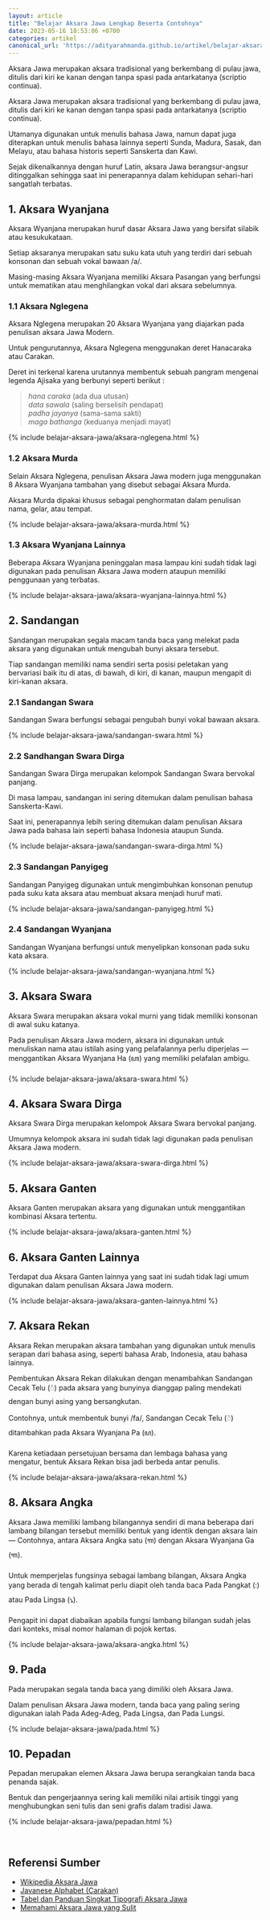 ```yaml
---
layout: article
title: "Belajar Aksara Jawa Lengkap Beserta Contohnya"
date: 2023-05-16 18:53:06 +0700
categories: artikel
canonical_url: 'https://adityarahmanda.github.io/artikel/belajar-aksara-jawa'
---
```

Aksara Jawa merupakan aksara tradisional yang berkembang di pulau jawa, ditulis dari kiri ke kanan dengan tanpa spasi pada antarkatanya (scriptio continua).

<!--excerpt-->

Aksara Jawa merupakan aksara tradisional yang berkembang di pulau jawa, ditulis dari kiri ke kanan dengan tanpa spasi pada antarkatanya (scriptio continua). 

Utamanya digunakan untuk menulis bahasa Jawa, namun dapat juga diterapkan untuk menulis bahasa lainnya seperti Sunda, Madura, Sasak, dan Melayu, atau bahasa historis seperti Sanskerta dan Kawi.

Sejak dikenalkannya dengan huruf Latin, aksara Jawa berangsur-angsur ditinggalkan sehingga saat ini penerapannya dalam kehidupan sehari-hari sangatlah terbatas.

## 1. Aksara Wyanjana

Aksara Wyanjana merupakan huruf dasar Aksara Jawa yang bersifat silabik atau kesukukataan.

Setiap aksaranya merupakan satu suku kata utuh yang terdiri dari sebuah konsonan dan sebuah vokal bawaan /a/.

Masing-masing Aksara Wyanjana memiliki Aksara Pasangan yang berfungsi untuk mematikan atau menghilangkan vokal dari aksara sebelumnya.

### 1.1 Aksara Nglegena

Aksara Nglegena merupakan 20 Aksara Wyanjana yang diajarkan pada penulisan aksara Jawa Modern.

Untuk pengurutannya, Aksara Nglegena menggunakan deret Hanacaraka atau Carakan.

Deret ini terkenal karena urutannya membentuk sebuah pangram mengenai legenda Ajisaka yang berbunyi seperti berikut :

<blockquote>
<em>hana caraka</em> (ada dua utusan)<br/>
<em>data sawala</em> (saling berselisih pendapat)<br/>
<em>padha jayanya</em> (sama-sama sakti)<br/>
<em>maga bathanga</em> (keduanya menjadi mayat)<br/>
</blockquote>

{% include belajar-aksara-jawa/aksara-nglegena.html %}

### 1.2 Aksara Murda

Selain Aksara Nglegena, penulisan Aksara Jawa modern juga menggunakan 8 Aksara Wyanjana tambahan yang disebut sebagai Aksara Murda.

Aksara Murda dipakai khusus sebagai penghormatan dalam penulisan nama, gelar, atau tempat.

{% include belajar-aksara-jawa/aksara-murda.html %}

### 1.3 Aksara Wyanjana Lainnya

Beberapa Aksara Wyanjana peninggalan masa lampau kini sudah tidak lagi digunakan pada penulisan Aksara Jawa modern ataupun memiliki penggunaan yang terbatas.

{% include belajar-aksara-jawa/aksara-wyanjana-lainnya.html %}

## 2. Sandangan

Sandangan merupakan segala macam tanda baca yang melekat pada aksara yang digunakan untuk mengubah bunyi aksara tersebut.

Tiap sandangan memiliki nama sendiri serta posisi peletakan yang bervariasi baik itu di atas, di bawah, di kiri, di kanan, maupun mengapit di kiri-kanan aksara.

### 2.1 Sandangan Swara

Sandangan Swara berfungsi sebagai pengubah bunyi vokal bawaan aksara.

{% include belajar-aksara-jawa/sandangan-swara.html %}

### 2.2 Sandhangan Swara Dirga

Sandangan Swara Dirga merupakan kelompok Sandangan Swara bervokal panjang.

Di masa lampau, sandangan ini sering ditemukan dalam penulisan bahasa Sanskerta-Kawi.

Saat ini, penerapannya lebih sering ditemukan dalam penulisan Aksara Jawa pada bahasa lain seperti bahasa Indonesia ataupun Sunda.

{% include belajar-aksara-jawa/sandangan-swara-dirga.html %}

### 2.3 Sandangan Panyigeg
Sandangan Panyigeg digunakan untuk mengimbuhkan konsonan penutup pada suku kata aksara atau membuat aksara menjadi huruf mati.

{% include belajar-aksara-jawa/sandangan-panyigeg.html %}

### 2.4 Sandangan Wyanjana
Sandangan Wyanjana berfungsi untuk menyelipkan konsonan pada suku kata aksara.

{% include belajar-aksara-jawa/sandangan-wyanjana.html %}

## 3. Aksara Swara
Aksara Swara merupakan aksara vokal murni yang tidak memiliki konsonan di awal suku katanya.

Pada penulisan Aksara Jawa modern, aksara ini digunakan untuk menuliskan nama atau istilah asing yang pelafalannya perlu diperjelas — menggantikan Aksara Wyanjana Ha (ꦲ) yang memiliki pelafalan ambigu.

{% include belajar-aksara-jawa/aksara-swara.html %}

## 4. Aksara Swara Dirga

Aksara Swara Dirga merupakan kelompok Aksara Swara bervokal panjang.

Umumnya kelompok aksara ini sudah tidak lagi digunakan pada penulisan Aksara Jawa modern.

{% include belajar-aksara-jawa/aksara-swara-dirga.html %}

## 5. Aksara Ganten

Aksara Ganten merupakan aksara yang digunakan untuk menggantikan kombinasi Aksara tertentu.

{% include belajar-aksara-jawa/aksara-ganten.html %}

## 6. Aksara Ganten Lainnya

Terdapat dua Aksara Ganten lainnya yang saat ini sudah tidak lagi umum digunakan dalam penulisan Aksara Jawa modern.

{% include belajar-aksara-jawa/aksara-ganten-lainnya.html %}

## 7. Aksara Rekan

Aksara Rekan merupakan aksara tambahan yang digunakan untuk menulis serapan dari bahasa asing, seperti bahasa Arab, Indonesia, atau bahasa lainnya.

Pembentukan Aksara Rekan dilakukan dengan menambahkan Sandangan Cecak Telu (​꦳) pada aksara yang bunyinya dianggap paling mendekati dengan bunyi asing yang bersangkutan.

Contohnya, untuk membentuk bunyi /fa/, Sandangan Cecak Telu (​꦳) ditambahkan pada Aksara Wyanjana Pa (ꦥ).

Karena ketiadaan persetujuan bersama dan lembaga bahasa yang mengatur, bentuk Aksara Rekan bisa jadi berbeda antar penulis.

{% include belajar-aksara-jawa/aksara-rekan.html %}

## 8. Aksara Angka

Aksara Jawa memiliki lambang bilangannya sendiri di mana beberapa dari lambang bilangan tersebut memiliki bentuk yang identik dengan aksara lain — Contohnya, antara Aksara Angka satu (꧑) dengan Aksara Wyanjana Ga (ꦒ).

Untuk memperjelas fungsinya sebagai lambang bilangan, Aksara Angka yang berada di tengah kalimat perlu diapit oleh tanda baca Pada Pangkat (꧇) atau Pada Lingsa (꧈).

Pengapit ini dapat diabaikan apabila fungsi lambang bilangan sudah jelas dari konteks, misal nomor halaman di pojok kertas.

{% include belajar-aksara-jawa/aksara-angka.html %}

## 9. Pada

Pada merupakan segala tanda baca yang dimiliki oleh Aksara Jawa.

Dalam penulisan Aksara Jawa modern, tanda baca yang paling sering digunakan ialah Pada Adeg-Adeg, Pada Lingsa, dan Pada Lungsi.

{% include belajar-aksara-jawa/pada.html %}

## 10. Pepadan

Pepadan merupakan elemen Aksara Jawa berupa serangkaian tanda baca penanda sajak.

Bentuk dan pengerjaannya sering kali memiliki nilai artisik tinggi yang menghubungkan seni tulis dan seni grafis dalam tradisi Jawa.

{% include belajar-aksara-jawa/pepadan.html %}

&nbsp;

## Referensi Sumber

- [Wikipedia Aksara Jawa](https://id.wikipedia.org/wiki/Aksara_Jawa)
- [Javanese Alphabet (Carakan)](https://omniglot.com/writing/javanese.htm)
- [Tabel dan Panduan Singkat Tipografi Aksara Jawa](https://kongresaksarajawa.id/bayu%20(2019)%20tabel%20dan%20panduan%20singkat%20tipografi%20aksara%20jawa%20(1).pdf)
- [Memahami Aksara Jawa yang Sulit](https://elibajwa.blogspot.com/2013/11/memahami-aksara-jawa-yang-sulit.html)